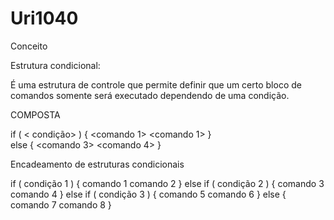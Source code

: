 # Uri1040

Conceito

Estrutura condicional:

É uma estrutura de controle
que permite definir que um
certo bloco de comandos
somente será executado
dependendo de uma condição.

COMPOSTA

if ( < condição> ) {
     <comando 1>
	 <comando 1>
}	 
else {
     <comando 3>
	 <comando 4>
}

Encadeamento de estruturas condicionais

if ( condição 1 ) {
  comando 1
  comando 2
}
else if ( condição 2 ) {
  comando 3
  comando 4
}
else if ( condição 3 ) {
  comando 5
  comando 6
}
else {
  comando 7
  comando 8
}	 
